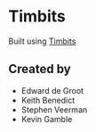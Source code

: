 # Timbits
Built using [Timbits](http://github/com/postmedia/timbits)

## Created by

* Edward de Groot
* Keith Benedict
* Stephen Veerman
* Kevin Gamble